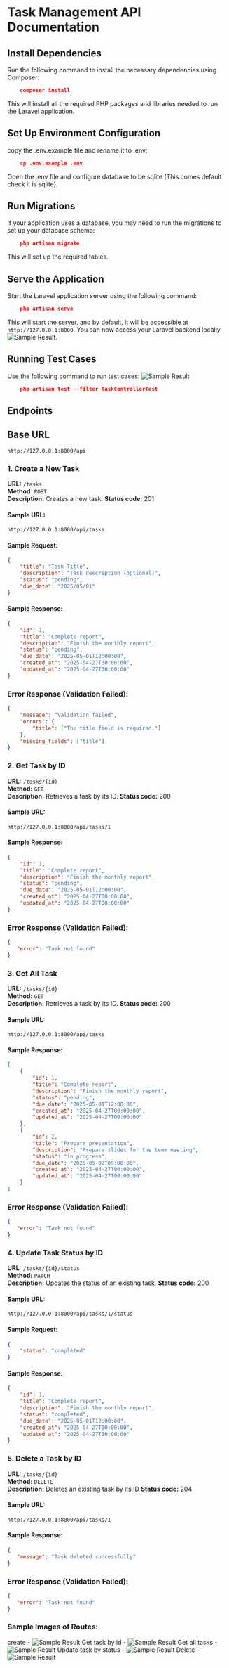 # Task Management API Documentation

## Install Dependencies
Run the following command to install the necessary dependencies using Composer:

```json
    composer install
```
This will install all the required PHP packages and libraries needed to run the Laravel application.

## Set Up Environment Configuration
copy the .env.example file and rename it to .env:

```json
    cp .env.example .env
```

Open the .env file and configure database to be sqlite (This comes default check it is sqlite).


## Run Migrations
If your application uses a database, you may need to run the migrations to set up your database schema:

```json
    php artisan migrate
```
This will set up the required tables.

## Serve the Application
Start the Laravel application server using the following command:

```json
    php artisan serve
```

This will start the server, and by default, it will be accessible at ```http://127.0.0.1:8000```. You can now access your Laravel backend locally ![Sample Result](images/runningApplication.png).

## Running Test Cases
Use the following command to run test cases: ![Sample Result](images/testCases.png)

```json
    php artisan test --filter TaskControllerTest
```


## Endpoints

## Base URL

```http://127.0.0.1:8000/api```


### 1. **Create a New Task**

**URL:** `/tasks`  
**Method:** `POST`  
**Description:** Creates a new task.
**Status code:** 201

#### Sample URL:
```http://127.0.0.1:8000/api/tasks```

#### Sample Request:
```json
{
    "title": "Task Title",
    "description": "Task description (optional)",
    "status": "pending",
    "due_date": "2025/05/01"
}
```

#### Sample Response:

```json
{
    "id": 1,
    "title": "Complete report",
    "description": "Finish the monthly report",
    "status": "pending",
    "due_date": "2025-05-01T12:00:00",
    "created_at": "2025-04-27T00:00:00",
    "updated_at": "2025-04-27T00:00:00"
}
```

### Error Response (Validation Failed):

```json
{
    "message": "Validation failed",
    "errors": {
        "title": ["The title field is required."]
    },
    "missing_fields": ["title"]
}
```

### 2. **Get Task by ID**

**URL:** `/tasks/{id}`  
**Method:** `GET`  
**Description:** Retrieves a task by its ID.
**Status code:** 200

#### Sample URL:
```http://127.0.0.1:8000/api/tasks/1```

#### Sample Response:

```json
{
    "id": 1,
    "title": "Complete report",
    "description": "Finish the monthly report",
    "status": "pending",
    "due_date": "2025-05-01T12:00:00",
    "created_at": "2025-04-27T00:00:00",
    "updated_at": "2025-04-27T00:00:00"
}
```

### Error Response (Validation Failed):

```json
{
   "error": "Task not found"
}
```

### 3. **Get All Task**

**URL:** `/tasks/{id}`  
**Method:** `GET`  
**Description:** Retrieves a task by its ID.
**Status code:** 200

#### Sample URL:
```http://127.0.0.1:8000/api/tasks```

#### Sample Response:

```json
[
    {
        "id": 1,
        "title": "Complete report",
        "description": "Finish the monthly report",
        "status": "pending",
        "due_date": "2025-05-01T12:00:00",
        "created_at": "2025-04-27T00:00:00",
        "updated_at": "2025-04-27T00:00:00"
    },
    {
        "id": 2,
        "title": "Prepare presentation",
        "description": "Prepare slides for the team meeting",
        "status": "in progress",
        "due_date": "2025-05-02T09:00:00",
        "created_at": "2025-04-27T00:00:00",
        "updated_at": "2025-04-27T00:00:00"
    }
]
```

### Error Response (Validation Failed):

```json
{
   "error": "Task not found"
}
```

### 4. **Update Task Status by ID**

**URL:** `/tasks/{id}/status`  
**Method:** `PATCH`  
**Description:** Updates the status of an existing task.
**Status code:** 200

#### Sample URL:
```http://127.0.0.1:8000/api/tasks/1/status```

#### Sample Request:
```json
{
    "status": "completed"
}
```

#### Sample Response:

```json
{
    "id": 1,
    "title": "Complete report",
    "description": "Finish the monthly report",
    "status": "completed",
    "due_date": "2025-05-01T12:00:00",
    "created_at": "2025-04-27T00:00:00",
    "updated_at": "2025-04-27T00:00:00"
}
```

### 5. **Delete a Task by ID**

**URL:** `/tasks/{id}`  
**Method:** `DELETE`  
**Description:** Deletes an existing task by its ID
**Status code:** 204

#### Sample URL:
```http://127.0.0.1:8000/api/tasks/1```

#### Sample Response:

```json
{
   "message": "Task deleted successfully"
}
```

### Error Response (Validation Failed):

```json
{
   "error": "Task not found"
}
```

### Sample Images of Routes:
create - ![Sample Result](images/createTask.png)
Get task by id - ![Sample Result](images/getSingleTask.png)
Get all tasks - ![Sample Result](images/getAllTask.png)
Update task by status - ![Sample Result](images/updateTaskByStatus.png)
Delete - ![Sample Result](images/deleteTask.png)